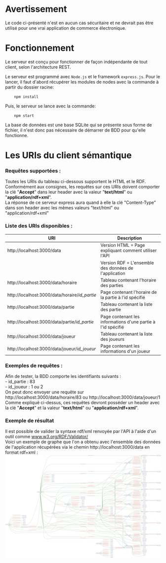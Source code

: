 # Avertissement
Le code ci-présenté n'est en aucun cas sécuritaire et ne devrait pas être utilisé pour une vrai application de commerce électronique.

# Fonctionnement
Le serveur est conçu pour fonctionner de façon indépendante de tout client, selon l'architecture REST.

Le serveur est programmé avec `Node.js` et le framework `express.js`. Pour le lancer, il faut d'abord récupérer les modules de nodes avec la commande à partir du dossier racine:
```
    npm install
```
Puis, le serveur se lance avec la commande:
```
    npm start
```
La base de données est une base SQLite qui se présente sous forme de fichier, il n'est donc pas nécessaire de démarrer de BDD pour qu'elle fonctionne.
# Les URIs du client sémantique
 
### Requêtes supportées :
Toutes les URIs du tableau ci-dessous supportent le HTML et le RDF.<br/>
Conformément aux consignes, les requêtes sur ces URIs doivent comporter la clé "<b>Accept</b>" dans leur header avec la valeur "<b>text/html</b>" ou "<b>application/rdf+xml</b>".<br/>
La réponse de ce serveur express aura quand à elle la clé "Content-Type" dans son header avec les mêmes valeurs "text/html" ou "application/rdf+xml"

### Liste des URIs disponibles :

| URI                                            | Description                                                  |
|------------------------------------------------|--------------------------------------------------------------|
| http://localhost:3000/data                     | Version HTML = Page expliquant comment utiliser l'API        |
|                                                | Version RDF  = L'ensemble des données de l'application       |
| http://localhost:3000/data/horaire             | Tableau contenant l'horaire des parties                      |
| http://localhost:3000/data/horaire/*id_partie* | Page contenant l'horaire de la partie à l'id spécifié        |
| http://localhost:3000/data/partie              | Tableau contenant la liste des partie                        |
| http://localhost:3000/data/partie/*id_partie*  | Page contenant les informations d'une partie à l'id spécifié |
| http://localhost:3000/data/joueur              | Tableau contenant la liste des joueurs                       |
| http://localhost:3000/data/joueur/*id_joueur*  | Page contenant les informations d'un joueur                  |

### Exemples de requêtes :

Afin de tester, la BDD comporte les identifiants suivants : <br/>
 \- id_partie : 83<br/>
 \- id_joueur : 1 ou 2<br/>
 On peut donc envoyer une requête sur http://localhost:3000/data/horaire/83 ou http://localhost:3000/data/joueur/1<br/>
Comme expliqué ci-dessus, ces requêtes devront posséder un header avec la clé "<b>Accept</b>" et la valeur "<b>text/html</b>" ou "<b>application/rdf+xml</b>".

### Exemple de résultat
Il est possible de valider la syntaxe rdf/xml renvoyée par l'API à l'aide d'un outil comme www.w3.org/RDF/Validator/<br>
Voici un exemple de graphe que l'on a obtenu avec l'ensemble des données de l'application récupérées via le chemin http://localhost:3000/data en format rdf+xml :
![graph_of_all_of_the_data](./full_data_graph.png)